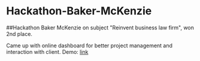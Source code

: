 # Hackathon-Baker-McKenzie
##Hackathon Baker McKenzie on subject "Reinvent business law firm", won 2nd place.

Came up with online dashboard for better project management and interaction with client. 
Demo: [link](http://goo.gl/WoBChD) 
